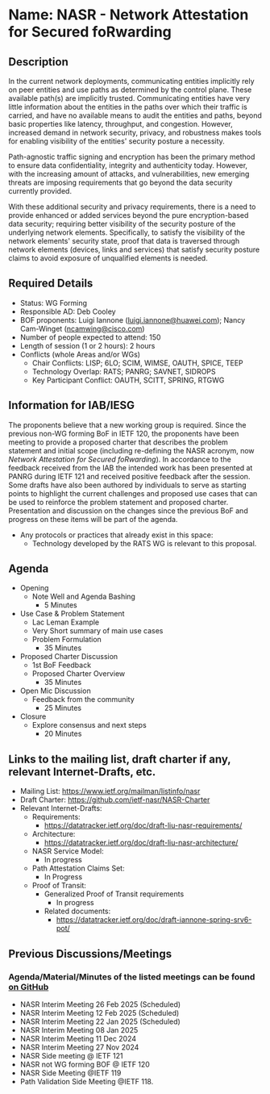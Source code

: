 # Name: NASR - Network Attestation for Secured foRwarding

## Description

<!-- Replace this with a few paragraphs describing the BOF request.
Fill in the details below. Keep items in the order they appear here.-->

In the current network deployments, communicating entities implicitly rely on peer entities and use paths as determined by the control plane.
These available path(s) are implicitly trusted.
Communicating entities have very little information about the entities in the paths over which their traffic is carried, and have no available means to audit the entities and paths, beyond basic properties like latency, throughput, and congestion.
However, increased demand in network security, privacy, and robustness makes tools for enabling visibility of the entities' security posture a necessity.

Path-agnostic traffic signing and encryption has been the primary method to ensure data confidentiality, integrity and authenticity today.
However, with the increasing amount of attacks, and vulnerabilities, new emerging threats are imposing requirements that go beyond the data security currently provided.

With these additional security and privacy requirements, there is a need to provide enhanced or added services beyond the pure encryption-based data security; requiring better visibility of the security posture of the underlying network elements.
Specifically, to satisfy the visibility of the network elements' security state, proof that data is traversed through network elements (devices, links and services) that satisfy security posture claims to avoid exposure of unqualified elements is needed.

## Required Details

- Status: WG Forming
- Responsible AD: Deb Cooley
- BOF proponents: Luigi Iannone (luigi.iannone@huawei.com); Nancy Cam-Winget (ncamwing@cisco.com)
- Number of people expected to attend: 150
- Length of session (1 or 2 hours): 2 hours
- Conflicts (whole Areas and/or WGs)
  - Chair Conflicts: LISP; 6LO; SCIM, WIMSE, OAUTH, SPICE, TEEP
  - Technology Overlap: RATS; PANRG; SAVNET, SIDROPS
  - Key Participant Conflict:  OAUTH, SCITT, SPRING, RTGWG

## Information for IAB/IESG

<!-- 
To allow evaluation of your proposal, please include the following items:
- Any protocols or practices that already exist in this space:
- Which (if any) modifications to existing protocols or practices are required:
- Which (if any) entirely new protocols or practices are required:
- Open source projects (if any) implementing this work:
-->

The proponents believe that a new working group is required.
Since the previous non-WG forming BoF in IETF 120, the proponents have been meeting to provide a proposed charter that describes the problem statement and initial scope (including re-defining the NASR acronym, now *Network Attestation for Secured foRwarding*).
In accordance to the feedback received from the IAB the intended work has been presented at PANRG during IETF 121 and received positive feedback after the session.
Some drafts have also been authored by individuals to serve as starting points to highlight the current challenges and proposed use cases that can be used to reinforce the problem statement and proposed charter.
Presentation and discussion on the changes since the previous BoF and progress on these items will be part of the agenda.

- Any protocols or practices that already exist in this space:
  - Technology developed by the RATS WG is relevant to this proposal.

## Agenda

- Opening
  - Note Well and Agenda Bashing 
    - 5 Minutes
- Use Case & Problem Statement 
  - Lac Leman Example
  - Very Short summary of main use cases
  - Problem Formulation
    - 35 Minutes
- Proposed Charter Discussion
  - 1st BoF Feedback
  - Proposed Charter Overview
    - 35 Minutes
- Open Mic Discussion 
  - Feedback from the community
    - 25 Minutes
- Closure
  - Explore consensus and next steps 
    - 20 Minutes

## Links to the mailing list, draft charter if any, relevant Internet-Drafts, etc.

- Mailing List: https://www.ietf.org/mailman/listinfo/nasr
- Draft Charter: https://github.com/ietf-nasr/NASR-Charter
- Relevant Internet-Drafts:
  - Requirements:
    - https://datatracker.ietf.org/doc/draft-liu-nasr-requirements/
  - Architecture:
    - https://datatracker.ietf.org/doc/draft-liu-nasr-architecture/
  - NASR Service Model:
    - In progress
  - Path Attestation Claims Set:
    - In Progress
  - Proof of Transit:
    - Generalized Proof of Transit requirements
      - In progress
    - Related documents:
      - https://datatracker.ietf.org/doc/draft-iannone-spring-srv6-pot/

## Previous Discussions/Meetings  

### Agenda/Material/Minutes of the listed meetings can be found [on GitHub](https://github.com/ietf-nasr/NASR-Meetings)

- NASR Interim Meeting 26 Feb 2025 (Scheduled)
- NASR Interim Meeting 12 Feb 2025 (Scheduled)
- NASR Interim Meeting 22 Jan 2025 (Scheduled)
- NASR Interim Meeting 08 Jan 2025
- NASR Interim Meeting 11 Dec 2024
- NASR Interim Meeting 27 Nov 2024
- NASR Side meeting @ IETF 121
- NASR not WG forming BOF @ IETF 120
- NASR Side Meeting @IETF 119
- Path Validation Side Meeting @IETF 118.
